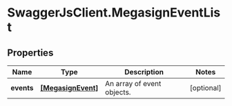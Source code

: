 # SwaggerJsClient.MegasignEventList

## Properties
Name | Type | Description | Notes
------------ | ------------- | ------------- | -------------
**events** | [**[MegasignEvent]**](MegasignEvent.md) | An array of event objects. | [optional] 



